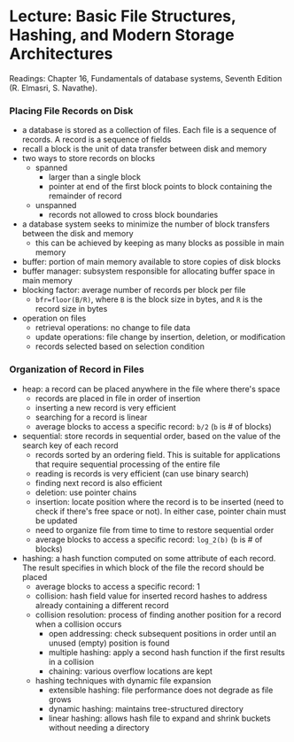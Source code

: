 # Lecture: Basic File Structures, Hashing, and Modern Storage Architectures

Readings: Chapter 16, Fundamentals of database systems, Seventh Edition (R. Elmasri, S. Navathe).

### Placing File Records on Disk
- a database is stored as a collection of files. Each file is a sequence of records. A record is a sequence of fields
- recall a block is the unit of data transfer between disk and memory
- two ways to store records on blocks
  - spanned
    - larger than a single block
    - pointer at end of the first block points to block containing the remainder of record
  - unspanned
    - records not allowed to cross block boundaries
- a database system seeks to minimize the number of block transfers between the disk and memory
  - this can be achieved by keeping as many blocks as possible in main memory
- buffer: portion of main memory available to store copies of disk blocks
- buffer manager: subsystem responsible for allocating buffer space in main memory
- blocking factor: average number of records per block per file
  - ``bfr=floor(B/R)``, where ``B`` is the block size in bytes, and ``R`` is the record size in bytes
- operation on files
  - retrieval operations: no change to file data
  - update operations: file change by insertion, deletion, or modification
  - records selected based on selection condition

### Organization of Record in Files
- heap: a record can be placed anywhere in the file where there's space
  - records are placed in file in order of insertion
  - inserting a new record is very efficient
  - searching for a record is linear
  - average blocks to access a specific record: ``b/2`` (``b`` is # of blocks)
- sequential: store records in sequential order, based on the value of the search key of each record
  - records sorted by an ordering field. This is suitable for applications that require sequential processing of the entire file
  - reading is records is very efficient (can use binary search)
  - finding next record is also efficient
  - deletion: use pointer chains
  - insertion: locate position where the record is to be inserted (need to check if there's free space or not). In either case, pointer chain must be updated
  - need to organize file from time to time to restore sequential order
  - average blocks to access a specific record: ``log_2(b)`` (``b`` is # of blocks)
- hashing: a hash function computed on some attribute of each record. The result specifies in which block of the file the record should be placed
  - average blocks to access a specific record: 1
  - collision: hash field value for inserted record hashes to address already containing a different record
  - collision resolution: process of finding another position for a record when a collision occurs
    - open addressing: check subsequent positions in order until an unused (empty) position is found
    - multiple hashing: apply a second hash function if the first results in a collision
    - chaining: various overflow locations are kept
  - hashing techniques with dynamic file expansion
    - extensible hashing: file performance does not degrade as file grows
    - dynamic hashing: maintains tree-structured directory
    - linear hashing: allows hash file to expand and shrink buckets without needing a directory
